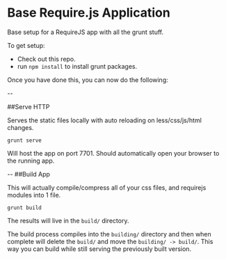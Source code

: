 # Base Require.js Application

Base setup for a RequireJS app with all the grunt stuff.

To get setup:

- Check out this repo.
- run `npm install` to install grunt packages.

Once you have done this, you can now do the following:

--

##Serve HTTP

Serves the static files locally with auto reloading on less/css/js/html changes.

	grunt serve

Will host the app on port 7701. Should automatically open your browser to the running app.


--
##Build App

This will actually compile/compress all of your css files, and requirejs modules into 1 file.

	grunt build

The results will live in the `build/` directory. 

The build process compiles into the `building/` directory and then when complete will delete the `build/` and move the `building/ -> build/`. This way you can build while still serving the previously built version.